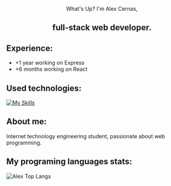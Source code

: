 <div align="center">
   <p>What's Up? I'm Alex Cernas,</p>
  <h2>full-stack web developer.</h2>
</div>


## Experience:
- +1 year working on Express
- +6 months working on React


## Used technologies:
[![My Skills](https://skillicons.dev/icons?i=react,express,nodejs,js,html,css,mongodb,vite,postman)](https://skillicons.dev)

## About me:
<p>Internet technology engineering student, passionate about web programming.</p>

## My programing languages stats:

![Alex Top Langs](https://github-readme-stats.vercel.app/api/top-langs/?username=AlexCernas2901&layout=compact)

